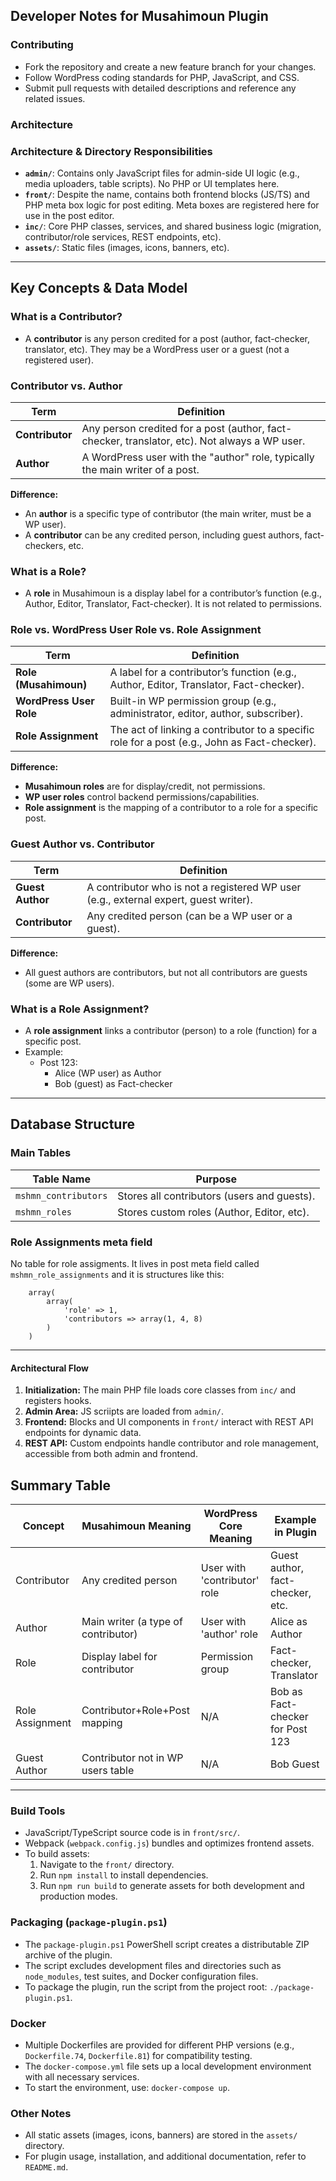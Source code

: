 ## Developer Notes for Musahimoun Plugin

### Contributing
- Fork the repository and create a new feature branch for your changes.
- Follow WordPress coding standards for PHP, JavaScript, and CSS.
- Submit pull requests with detailed descriptions and reference any related issues.

### Architecture

### Architecture & Directory Responsibilities

- **`admin/`**: Contains only JavaScript files for admin-side UI logic (e.g., media uploaders, table scripts). No PHP or UI templates here.
- **`front/`**: Despite the name, contains both frontend blocks (JS/TS) and PHP meta box logic for post editing. Meta boxes are registered here for use in the post editor.
- **`inc/`**: Core PHP classes, services, and shared business logic (migration, contributor/role services, REST endpoints, etc).
- **`assets/`**: Static files (images, icons, banners, etc).

---

## Key Concepts & Data Model

### What is a Contributor?
- A **contributor** is any person credited for a post (author, fact-checker, translator, etc). They may be a WordPress user or a guest (not a registered user).

### Contributor vs. Author
| Term         | Definition                                                                                 |
|--------------|--------------------------------------------------------------------------------------------|
| **Contributor** | Any person credited for a post (author, fact-checker, translator, etc). Not always a WP user. |
| **Author**       | A WordPress user with the "author" role, typically the main writer of a post.               |

**Difference:**
- An **author** is a specific type of contributor (the main writer, must be a WP user).
- A **contributor** can be any credited person, including guest authors, fact-checkers, etc.

### What is a Role?
- A **role** in Musahimoun is a display label for a contributor’s function (e.g., Author, Editor, Translator, Fact-checker). It is not related to permissions.

### Role vs. WordPress User Role vs. Role Assignment
| Term                | Definition                                                                                   |
|---------------------|----------------------------------------------------------------------------------------------|
| **Role (Musahimoun)**         | A label for a contributor’s function (e.g., Author, Editor, Translator, Fact-checker).      |
| **WordPress User Role**       | Built-in WP permission group (e.g., administrator, editor, author, subscriber).            |
| **Role Assignment**           | The act of linking a contributor to a specific role for a post (e.g., John as Fact-checker).|

**Difference:**
- **Musahimoun roles** are for display/credit, not permissions.
- **WP user roles** control backend permissions/capabilities.
- **Role assignment** is the mapping of a contributor to a role for a specific post.

### Guest Author vs. Contributor
| Term           | Definition                                                                                 |
|----------------|--------------------------------------------------------------------------------------------|
| **Guest Author**   | A contributor who is not a registered WP user (e.g., external expert, guest writer).       |
| **Contributor**    | Any credited person (can be a WP user or a guest).                                        |

**Difference:**
- All guest authors are contributors, but not all contributors are guests (some are WP users).

### What is a Role Assignment?
- A **role assignment** links a contributor (person) to a role (function) for a specific post.
- Example:
    - Post 123:
        - Alice (WP user) as Author
        - Bob (guest) as Fact-checker

---

## Database Structure

### Main Tables
| Table Name                | Purpose                                                      |
|---------------------------|-------------------------------------------------------------|
| `mshmn_contributors`      | Stores all contributors (users and guests).                 |
| `mshmn_roles`             | Stores custom roles (Author, Editor, etc).                  |


### Role Assignments meta field
No table for role assigments. It lives in post meta field called `mshmn_role_assignments` and it is structures like this: 
```
    array(
        array(
            'role' => 1,
            'contributors => array(1, 4, 8)
        )
    )
```

---

#### Architectural Flow
1. **Initialization:** The main PHP file loads core classes from `inc/` and registers hooks.
2. **Admin Area:** JS scriipts are loaded from `admin/`.
3. **Frontend:** Blocks and UI components in `front/` interact with REST API endpoints for dynamic data.
4. **REST API:** Custom endpoints handle contributor and role management, accessible from both admin and frontend.

## Summary Table

| Concept         | Musahimoun Meaning                | WordPress Core Meaning         | Example in Plugin                |
|-----------------|-----------------------------------|-------------------------------|----------------------------------|
| Contributor     | Any credited person               | User with 'contributor' role  | Guest author, fact-checker, etc. |
| Author          | Main writer (a type of contributor)| User with 'author' role       | Alice as Author                  |
| Role            | Display label for contributor     | Permission group              | Fact-checker, Translator         |
| Role Assignment | Contributor+Role+Post mapping     | N/A                           | Bob as Fact-checker for Post 123 |
| Guest Author    | Contributor not in WP users table | N/A                           | Bob Guest                        |

---
### Build Tools
- JavaScript/TypeScript source code is in `front/src/`.
- Webpack (`webpack.config.js`) bundles and optimizes frontend assets.
- To build assets:
    1. Navigate to the `front/` directory.
    2. Run `npm install` to install dependencies.
    3. Run `npm run build` to generate assets for both development and production modes.

### Packaging (`package-plugin.ps1`)
- The `package-plugin.ps1` PowerShell script creates a distributable ZIP archive of the plugin.
- The script excludes development files and directories such as `node_modules`, test suites, and Docker configuration files.
- To package the plugin, run the script from the project root: `./package-plugin.ps1`.

### Docker
- Multiple Dockerfiles are provided for different PHP versions (e.g., `Dockerfile.74`, `Dockerfile.81`) for compatibility testing.
- The `docker-compose.yml` file sets up a local development environment with all necessary services.
- To start the environment, use: `docker-compose up`.

### Other Notes
- All static assets (images, icons, banners) are stored in the `assets/` directory.
- For plugin usage, installation, and additional documentation, refer to `README.md`.
